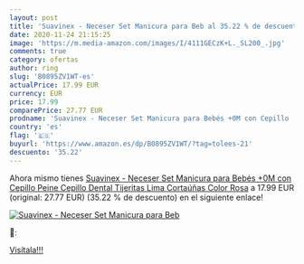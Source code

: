 ```yaml
---
layout: post
title: 'Suavinex - Neceser Set Manicura para Beb al 35.22 % de descuento'
date: 2020-11-24 21:15:25
image: 'https://m.media-amazon.com/images/I/4111GECzK+L._SL200_.jpg'
comments: true
category: ofertas
author: ring
slug: 'B0895ZV1WT-es'
actualPrice: 17.99 EUR
currency: EUR
price: 17.99
comparePrice: 27.77 EUR
prodname: 'Suavinex - Neceser Set Manicura para Bebés +0M con Cepillo  Peine  Cepillo Dental  Tijeritas  Lima  Cortaúñas  Color Rosa'
country: 'es'
flag: '🇪🇸'
buyurl: 'https://www.amazon.es/dp/B0895ZV1WT/?tag=tolees-21'
descuento: '35.22'
---
```


Ahora mismo tienes [Suavinex - Neceser Set Manicura para Bebés +0M con Cepillo  Peine  Cepillo Dental  Tijeritas  Lima  Cortaúñas  Color Rosa](https://www.amazon.es/dp/B0895ZV1WT/?tag=tolees-21) a 17.99 EUR (original: 27.77 EUR) (35.22 %  de descuento) en el siguiente enlace!

[![Suavinex - Neceser Set Manicura para Beb](https://m.media-amazon.com/images/I/4111GECzK+L._SL200_.jpg)](https://www.amazon.es/dp/B0895ZV1WT/?tag=tolees-21)

🔎:


[Visítala!!!](https://www.amazon.es/dp/B0895ZV1WT/?tag=tolees-21)
